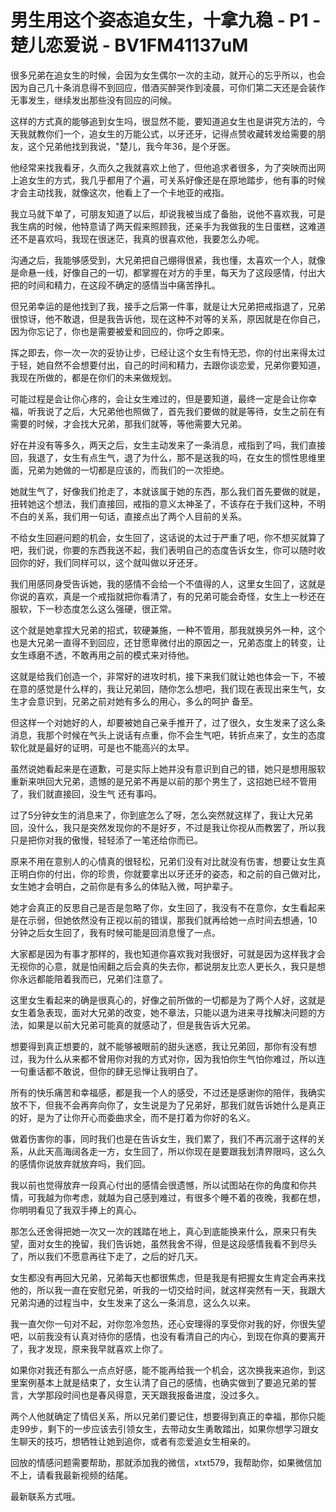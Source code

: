 # 男生用这个姿态追女生，十拿九稳 - P1 - 楚儿恋爱说 - BV1FM41137uM

很多兄弟在追女生的时候，会因为女生偶尔一次的主动，就开心的忘乎所以，也会因为自己几十条消息得不到回应，借酒买醉哭作到凌晨，可你们第二天还是会装作无事发生，继续发出那些没有回应的问候。

这样的方式真的能够追到女生吗，很显然不能，要知道追女生也是讲究方法的，今天我就教你们一个，追女生的万能公式，以牙还牙，记得点赞收藏转发给需要的朋友，这个兄弟他找到我说，"楚儿，我今年36，是个牙医。

他经常来找我看牙，久而久之我就喜欢上他了，但他追求者很多，为了突映而出网上追女生的方式，我几乎都用了个遍，可关系好像还是在原地踏步，他有事的时候才会主动找我，就像这次，他看上了一个卡地亚的戒指。

我立马就下单了，可朋友知道了以后，却说我被当成了备胎，说他不喜欢我，可是我生病的时候，他特意请了两天假来照顾我，还亲手为我做我的生日蛋糕，这难道还不是喜欢吗，我现在很迷茫，我真的很喜欢他，我要怎么办呢。

沟通之后，我能够感受到，大兄弟把自己绷得很紧，我也懂，太喜欢一个人，就像是命悬一线，好像自己的一切，都掌握在对方的手里，每天为了这段感情，付出大把的时间和精力，在这段不确定的感情当中痛苦挣扎。

但兄弟幸运的是他找到了我，接手之后第一件事，就是让大兄弟把戒指退了，兄弟很惊讶，他不敢退，但是我告诉他，现在这种不对等的关系，原因就是在你自己，因为你忘记了，你也是需要被爱和回应的，你呼之即来。

挥之即去，你一次一次的妥协让步，已经让这个女生有恃无恐，你的付出来得太过于轻，她自然不会想要付出，自己的时间和精力，去跟你谈恋爱，兄弟你要知道，我现在所做的，都是在你们的未来做规划。

可能过程是会让你心疼的，会让女生难过的，但是要知道，最终一定是会让你幸福，听我说了之后，大兄弟他也照做了，首先我们要做的就是等待，女生之前在有需要的时候，才会找大兄弟，那我们就等，等他需要大兄弟。

好在并没有等多久，两天之后，女生主动发来了一条消息，戒指到了吗，我们直接回，我退了，女生有点生气，退了为什么，那不是送我的吗，在女生的惯性思维里面，兄弟为她做的一切都是应该的，而我们的一次拒绝。

她就生气了，好像我们抢走了，本就该属于她的东西，那么我们首先要做的就是，扭转她这个想法，我们直接回，戒指的意义太神圣了，不该存在于我们这种，不明不白的关系，我们用一句话，直接点出了两个人目前的关系。

不给女生回避问题的机会，女生回了，这话说的太过于严重了吧，你不想买就算了吧，我们说，你要的东西我送不起，我们表明自己的态度告诉女生，你可以随时收回你的好，我们同样可以，这个就叫做以牙还牙。

我们用感同身受告诉她，我的感情不会给一个不值得的人，这里女生回了，这就是你说的喜欢，真是一个戒指就把你看清了，有的兄弟可能会奇怪，女生上一秒还在服软，下一秒态度怎么这么强硬，很正常。

这个就是她拿捏大兄弟的招式，软硬兼施，一种不管用，那我就换另外一种，这个也是大兄弟一直得不到回应，还甘愿卑微付出的原因之一，兄弟态度上的转变，让女生琢磨不透，不敢再用之前的模式来对待他。

这就是给我们创造一个，非常好的进攻时机，接下来我们就让她也体会一下，不被在意的感觉是什么样的，我让兄弟回，随你怎么想吧，我们现在表现出来生气，女生才会意识到，兄弟之前对她有多么的用心，多么的呵护 备至。

但这样一个对她好的人，却要被她自己亲手推开了，过了很久，女生发来了这么条消息，我那个时候在气头上说话有点重，你不会生气吧，转折点来了，女生的态度软化就是最好的证明，可是也不能高兴的太早。

虽然说她看起来是在道歉，可是实际上她并没有意识到自己的错，她只是想用服软重新来哄回大兄弟，遗憾的是兄弟不再是以前的那个男生了，这招她已经不管用了，我们就直接回，没生气 还有事吗。

过了5分钟女生的消息来了，你到底怎么了呀，怎么突然就这样了，我让大兄弟回，没什么，我只是突然发现你的不是好歹，不过是我让你视从而教罢了，所以我只是把你对我的傲慢，轻轻添了一笔还给你而已。

原来不用在意别人的心情真的很轻松，兄弟们没有对比就没有伤害，想要让女生真正明白你的付出，你的珍贵，你就要拿出以牙还牙的姿态，和之前的自己做对比，女生她才会明白，之前你是有多么的体贴入微，呵护辈子。

她才会真正的反思自己是否是忽略了你，女生回了，我没有不在意你，女生看起来是在示弱，但她依然没有正视以前的错误，那我们就再给她一点时间去想通，10分钟之后女生回了，我有时候可能是回消息慢了一点。

大家都是因为有事才那样的，我也知道你喜欢我对我很好，可就是因为这样我才会无视你的心意，就是怕闹翻之后会真的失去你，都说朋友比恋人更长久，我只是想你永远都能陪着我而已，兄弟们注意了。

这里女生看起来的确是很真心的，好像之前所做的一切都是为了两个人好，这就是女生着急表现，面对大兄弟的改变，她不章法，只能以退为进来寻找解决问题的方法，如果是以前大兄弟可能真的就感动了，但是我告诉大兄弟。

想要得到真正想要的，就不能够被眼前的甜头迷惑，我让兄弟回，那你有没有想过，我为什么从来都不曾用你对我的方式对你，因为我怕你生气怕你难过，所以连一句重话都不敢说，但你的肆无忌惮让我明白了。

所有的快乐痛苦和幸福感，都是我一个人的感受，不过还是感谢你的陪伴，我确实放不下，但我不会再奔向你了，女生说是为了兄弟好，那我们就告诉她什么是真正的好，是为了让你开心而委曲求全，而不是打着为你好的名义。

做着伤害你的事，同时我们也是在告诉女生，我们累了，我们不再沉溺于这样的关系，从此天高海阔各走一方，女生回了，所以你现在是要跟我划清界限吗，这么久的感情你说放弃就放弃吗，我们回。

我以前也觉得放弃一段真心付出的感情会很遗憾，所以试图站在你的角度和你共情，可我越为你考虑，就越为自己感到难过，有很多个睡不着的夜晚，我都在想，你明明看见了我双手捧上的真心。

那怎么还舍得把她一次又一次的践踏在地上，真心到底能换来什么，原来只有失望，面对女生的挽留，我们告诉她，虽然我舍不得，但是这段感情我看不到尽头了，所以我们不愿意再往下走了，之后的好几天。

女生都没有再回大兄弟，兄弟每天也都很焦虑，但是我是有把握女生肯定会再来找他的，所以我一直在安慰兄弟，听我的一切交给时间，就这样突然有一天，我跟大兄弟沟通的过程当中，女生发来了这么一条消息，这么久以来。

我一直欠你一句对不起，对你忽冷忽热，还心安理得的享受你对我的好，你很失望吧，以前我没有认真对待你的感情，也没有看清自己的内心，到现在你真的要离开了，我才发现，原来我早就喜欢上你了。

如果你对我还有那么一点点好感，能不能再给我一个机会，这次换我来追你，到这里案例基本上就是结束了，女生认清了自己的感情，也确实做到了要追兄弟的誓言，大学那段时间也是春风得意，天天跟我报备进度，没过多久。

两个人他就确定了情侣关系，所以兄弟们要记住，想要得到真正的幸福，那你只能走99步，剩下的一步应该去引领女生，去带动女生勇敢踏出，如果你想学习跟女生聊天的技巧，想牺牲让她到追你，或者有恋爱追女生相亲的。

回放的情感问题需要帮助，那就添加我的微信，xtxt579，我帮助你，如果微信加不上，请看我最新视频的结尾。

最新联系方式哦。